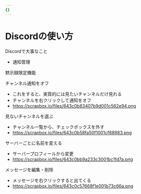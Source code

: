 ```yaml
---
{}
---
```

# Discordの使い方

Discordで大事なこと

- 通知管理

黙示録限定機能

チャンネル通知をオフ

- これをすると、実質的には見たいチャンネルだけ見れる  
- チャンネルを右クリックして通知をオフ  
- https://scrapbox.io/files/643c0b83407b9d001c562e94.png  

見ないチャンネルを選ぶ

- チャンネル一覧から、チェックボックスを外す  
- https://scrapbox.io/files/643c0b58fa50f1001cf88983.png  

サーバーごとに名前を変える

- サーバープロフィールから変更  
- https://scrapbox.io/files/643c0bb9a233c3001bc1fd7a.png  

メッセージを編集・削除

- メッセージを右クリックすると出てくる  
- https://scrapbox.io/files/643c0c57668f1e001b73c66a.png